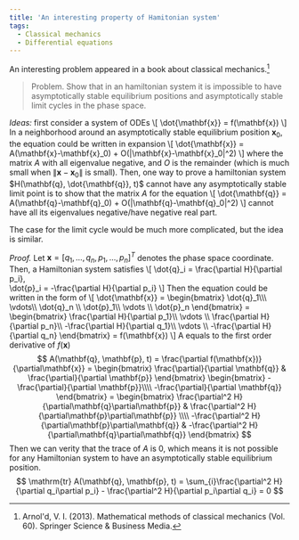 ```yaml
---
title: 'An interesting property of Hamitonian system'
tags:
  - Classical mechanics
  - Differential equations
---
```

An interesting problem appeared in a book about classical mechanics.[^fn]
> Problem. Show that in an hamiltonian system it is impossible to have asymptotically stable equilibrium positions and asymptotically stable limit cycles in the phase space.

*Ideas:* first consider a system of ODEs
\\[
\dot{\mathbf{x}} = f(\mathbf{x})
\\]
In a neighborhood around an asymptotically stable equilibrium position $\mathbf{x}_0$, the equation could be
written in expansion
\\[
\dot{\mathbf{x}} = A(\mathbf{x}-\mathbf{x}_0) + O(\|\mathbf{x}-\mathbf{x}_0\|^2)
\\]
where the matrix $A$ with all eigenvalue negative, and $O$ is the remainder (which is much small when $\|\mathbf{x}-\mathbf{x}_0\|$ is small).
Then, one way to prove a hamiltonian system $H(\mathbf{q}, \dot{\mathbf{q}}, t)$ cannot have any asymptotically stable limit point is to show that the matrix $A$ for the equation
\\[
  \dot{\mathbf{q}} = A(\mathbf{q}-\mathbf{q}_0) + O(\|\mathbf{q}-\mathbf{q}_0\|^2)
\\]
cannot have all its eigenvalues negative/have negative real part.

The case for the limit cycle would be much more complicated, but the idea is similar.

*Proof.* Let $\mathbf{x}=[q_1, \dots, q_n, p_1, \dots, p_n]^T$ denotes the phase space coordinate. Then, a Hamiltonian system satisfies
\\[
  \dot{q}_i = \frac{\partial H}{\partial p_i},\
  \dot{p}_i = -\frac{\partial H}{\partial p_i}
\\]
Then the equation could be written in the form of
\\[
  \dot{\mathbf{x}} = 
  \begin{bmatrix}
  \dot{q}_1\\\\\\ \vdots\\\\ \dot{q}_n \\\\ \dot{p}_1\\\\ \vdots \\\\ \dot{p}_n
  \end{bmatrix}
  = \begin{bmatrix}
    \frac{\partial H}{\partial p_1}\\\\ 
    \vdots \\\\
    \frac{\partial H}{\partial p_n}\\\\ 
    -\frac{\partial H}{\partial q_1}\\\\ 
    \vdots \\\\
    -\frac{\partial H}{\partial q_n}
  \end{bmatrix} = f(\mathbf{x})
\\]
A equals to the first order derivative of $f(\mathbf{x})$
$$
  A(\mathbf{q}, \mathbf{p}, t) = \frac{\partial f(\mathbf{x})}{\partial\mathbf{x}} = 
  \begin{bmatrix}
    \frac{\partial}{\partial \mathbf{q}} & 
    \frac{\partial}{\partial \mathbf{p}}
  \end{bmatrix}
  \begin{bmatrix}
    -\frac{\partial}{\partial \mathbf{p}}\\\\ 
    -\frac{\partial}{\partial \mathbf{q}}
  \end{bmatrix}
  = \begin{bmatrix}
    \frac{\partial^2 H}{\partial\mathbf{q}\partial\mathbf{p}} & 
    \frac{\partial^2 H}{\partial\mathbf{p}\partial\mathbf{p}} \\\\
    -\frac{\partial^2 H}{\partial\mathbf{p}\partial\mathbf{q}} & 
    -\frac{\partial^2 H}{\partial\mathbf{q}\partial\mathbf{q}}
  \end{bmatrix}
$$
Then we can verity that the trace of $A$ is $0$, which means it is not possible for any Hamiltonian system to have an asymptotically stable equilibrium position.
$$
  \mathrm{tr} A(\mathbf{q}, \mathbf{p}, t) = 
  \sum_{i}\frac{\partial^2 H}{\partial q_i\partial p_i} -
          \frac{\partial^2 H}{\partial p_i\partial q_i} = 0
$$



[^fn]: Arnol'd, V. I. (2013). Mathematical methods of classical mechanics (Vol. 60). Springer Science & Business Media.

